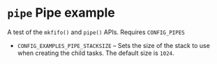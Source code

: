# `pipe` Pipe example

A test of the `mkfifo()` and `pipe()` APIs. Requires `CONFIG_PIPES`

  - `CONFIG_EXAMPLES_PIPE_STACKSIZE` – Sets the size of the stack to use
    when creating the child tasks. The default size is `1024`.
